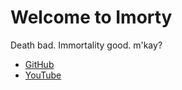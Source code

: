 # Welcome to Imorty

Death bad. Immortality good. m'kay?

* [GitHub](https://github.com/imorty)
* [YouTube](/)

